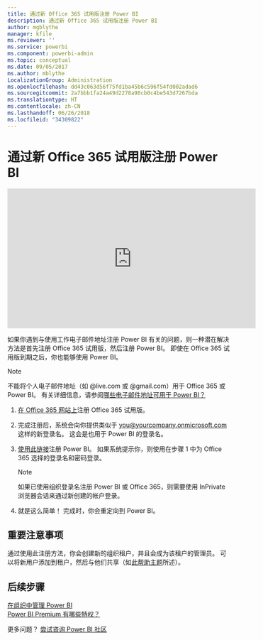 ```yaml
---
title: 通过新 Office 365 试用版注册 Power BI
description: 通过新 Office 365 试用版注册 Power BI
author: mgblythe
manager: kfile
ms.reviewer: ''
ms.service: powerbi
ms.component: powerbi-admin
ms.topic: conceptual
ms.date: 09/05/2017
ms.author: mblythe
LocalizationGroup: Administration
ms.openlocfilehash: dd43c063d56f75fd1ba45b6c596f54fd002adad6
ms.sourcegitcommit: 2a7bbb1fa24a49d2278a90cb0c4be543d7267bda
ms.translationtype: HT
ms.contentlocale: zh-CN
ms.lasthandoff: 06/26/2018
ms.locfileid: "34309822"
---
```

# <a name="signing-up-for-power-bi-with-a-new-office-365-trial"></a>通过新 Office 365 试用版注册 Power BI
<iframe width="560" height="315" src="https://www.youtube.com/embed/gbSuFST-Nx4?showinfo=0" frameborder="0" allowfullscreen></iframe>

如果你遇到与使用工作电子邮件地址注册 Power BI 有关的问题，则一种潜在解决方法是首先注册 Office 365 试用版，然后注册 Power BI。  即使在 Office 365 试用版到期之后，你也能够使用 Power BI。

> [!NOTE]
> 不能将个人电子邮件地址（如 @live.com 或 @gmail.com）用于 Office 365 或 Power BI。 有关详细信息，请参阅[哪些电子邮件地址可用于 Power BI？](service-self-service-signup-for-power-bi.md#what-email-address-can-be-used-with-power-bi)
> 
> 

1. [在 Office 365 网站上](https://go.microsoft.com/fwlink/p/?LinkID=403802)注册 Office 365 试用版。
2. 完成注册后，系统会向你提供类似于 you@yourcompany.onmicrosoft.com 这样的新登录名。  这会是也用于 Power BI 的登录名。
3. [使用此链接](https://portal.office.com/Start/Confirm?Sku=a403ebcc-fae0-4ca2-8c8c-7a907fd6c235&ru=https%3A%2F%2Fapp.powerbi.com%3FredirectedFromSignup%3D1%26noSignUpCheck%3D1)注册 Power BI。  如果系统提示你，则使用在步骤 1 中为 Office 365 选择的登录名和密码登录。
   
   > [!NOTE]
   > 如果已使用组织登录名注册 Power BI 或 Office 365，则需要使用 InPrivate 浏览器会话来通过新创建的帐户登录。
   > 
   > 
4. 就是这么简单！  完成时，你会重定向到 Power BI。

## <a name="important-considerations"></a>重要注意事项
通过使用此注册方法，你会创建新的组织租户，并且会成为该租户的管理员。 可以将新用户添加到租户，然后与他们共享（如[此帮助主题](https://support.office.com/en-sg/article/Add-users-individually-to-Office-365---Admin-Help-1970f7d6-03b5-442f-b385-5880b9c256ec?ui=en-US&rs=en-SG&ad=SG)所述）。

## <a name="next-steps"></a>后续步骤
[在组织中管理 Power BI](service-admin-administering-power-bi-in-your-organization.md)  
[Power BI Premium 有哪些特权？](service-premium.md)  

更多问题？ [尝试咨询 Power BI 社区](http://community.powerbi.com/)

